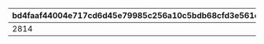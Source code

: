 |bd4faaf44004e717cd6d45e79985c256a10c5bdb68cfd3e561e34d9e44fbd5f4|d2e698c849610bd59ba5782643f879bcec317cf33f11bd827d3c4d54725961d0|a3fa10a82a4b1e34644466543dac4546857f516343297c7af6f5d3ca1ff9e019|9ff541b4f67e2eed727ad32b56b2c6078a2a8b1bc76048a6eae2f2d68d5fed66|3a91d68b5861506b8b6c8effa983791abd297487d3701cf1175f2a8888727a08|5b7493e87bc8a5012c5fa3d1d1e67f36ec16014142e01e71461cffe733c3831a|373b4cbb7271d90e1ecbd7fff2f60bd14e41b8dc4987ec63aef0a8cc6b98869a|7dbbe7dbf55dde04c101da780af7fc136ea580cbe9947963802c4c18e65abb7a|
| --- | --- | --- | --- | --- | --- | --- | --- |
|2814|1|60713|99|100|100|100|1|
